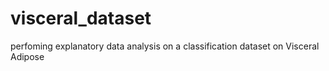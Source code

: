 # visceral_dataset
 perfoming explanatory data analysis on a classification dataset on Visceral Adipose

